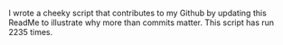 I wrote a cheeky script that contributes to my Github by updating this ReadMe to illustrate why more than commits matter. This script has run 2235 times.